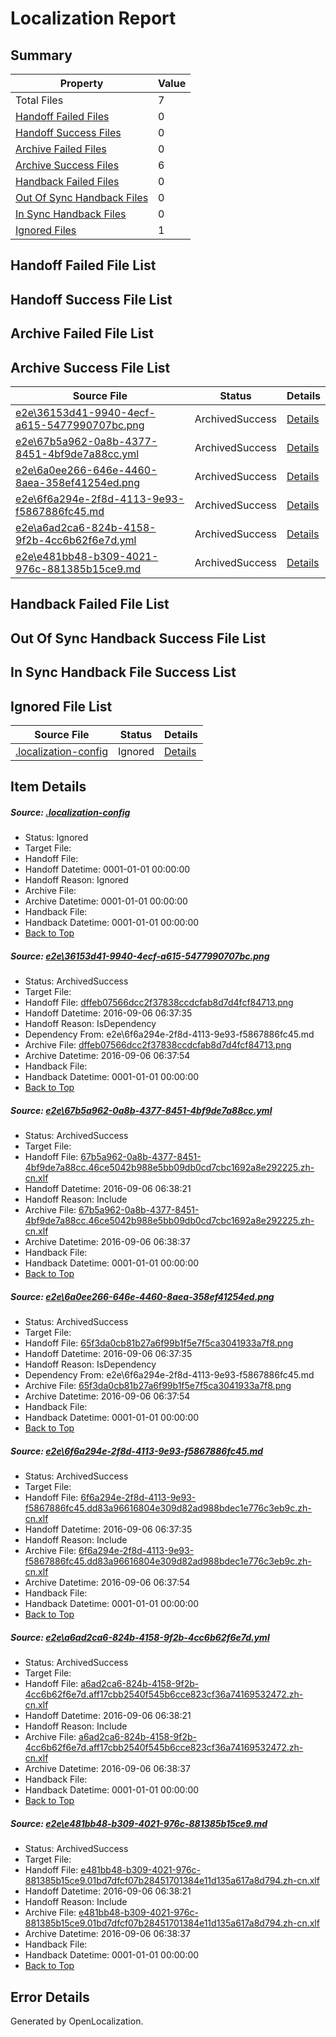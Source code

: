 # <a name='report-top'></a> Localization Report

## Summary
 Property | Value 
 -------- | ----- 
 Total Files | 7
[ Handoff Failed Files ](#handoff-failed-list)| 0
[ Handoff Success Files ](#handoff-success-list)| 0
[ Archive Failed Files ](#archive-failed-list)| 0
[ Archive Success Files ](#archive-success-list)| 6
[ Handback Failed Files ](#handback-failed-list)| 0
[ Out Of Sync Handback Files ](#outofsync-handback-success-list)| 0
[ In Sync Handback Files ](#insync-handback-success-list)| 0
[ Ignored Files ](#ignored-list)| 1

## <a name='handoff-failed-list'></a> Handoff Failed File List

## <a name='handoff-success-list'></a> Handoff Success File List

## <a name='archive-failed-list'></a> Archive Failed File List

## <a name='archive-success-list'></a> Archive Success File List
 Source File | Status | Details 
 ----------- | ------ | ------- 
 [e2e\36153d41-9940-4ecf-a615-5477990707bc.png](https://github.com/OpenLocalizationTestOrg/ol-test0/blob/c464d9dbf7f0029a0cae9fbd42abcd29dfe09e01/e2e/36153d41-9940-4ecf-a615-5477990707bc.png) | ArchivedSuccess | [Details](#dffeb07566dcc2f37838ccdcfab8d7d4fcf847131)
 [e2e\67b5a962-0a8b-4377-8451-4bf9de7a88cc.yml](https://github.com/OpenLocalizationTestOrg/ol-test0/blob/afdc8705691df620f5f816aa8d795da67eab3027/e2e/67b5a962-0a8b-4377-8451-4bf9de7a88cc.yml) | ArchivedSuccess | [Details](#b400af32cd884cd00994b323ccefd7458ac363a12)
 [e2e\6a0ee266-646e-4460-8aea-358ef41254ed.png](https://github.com/OpenLocalizationTestOrg/ol-test0/blob/c464d9dbf7f0029a0cae9fbd42abcd29dfe09e01/e2e/6a0ee266-646e-4460-8aea-358ef41254ed.png) | ArchivedSuccess | [Details](#65f3da0cb81b27a6f99b1f5e7f5ca3041933a7f83)
 [e2e\6f6a294e-2f8d-4113-9e93-f5867886fc45.md](https://github.com/OpenLocalizationTestOrg/ol-test0/blob/c464d9dbf7f0029a0cae9fbd42abcd29dfe09e01/e2e/6f6a294e-2f8d-4113-9e93-f5867886fc45.md) | ArchivedSuccess | [Details](#d3d50f1883ae954c5036c9d36786c700cafe96564)
 [e2e\a6ad2ca6-824b-4158-9f2b-4cc6b62f6e7d.yml](https://github.com/OpenLocalizationTestOrg/ol-test0/blob/afdc8705691df620f5f816aa8d795da67eab3027/e2e/a6ad2ca6-824b-4158-9f2b-4cc6b62f6e7d.yml) | ArchivedSuccess | [Details](#6d0dbf0667171e2bd0a3addc3cf332f48837b51c5)
 [e2e\e481bb48-b309-4021-976c-881385b15ce9.md](https://github.com/OpenLocalizationTestOrg/ol-test0/blob/afdc8705691df620f5f816aa8d795da67eab3027/e2e/e481bb48-b309-4021-976c-881385b15ce9.md) | ArchivedSuccess | [Details](#cb79a53172038f638fe5ea5808a4ca494d0788516)

## <a name='handback-failed-list'></a> Handback Failed File List

## <a name='outofsync-handback-success-list'></a> Out Of Sync Handback Success File List

## <a name='insync-handback-success-list'></a> In Sync Handback File Success List

## <a name='ignored-list'></a> Ignored File List
 Source File | Status | Details 
 ----------- | ------ | ------- 
 [.localization-config](https://github.com/OpenLocalizationTestOrg/ol-test0/blob/afdc8705691df620f5f816aa8d795da67eab3027/.localization-config) | Ignored | [Details](#3d4f252ac210baf56311d7e97dcc2db10974dbd20)

## Item Details
##### <a name='3d4f252ac210baf56311d7e97dcc2db10974dbd20'></a> Source: [.localization-config](https://github.com/OpenLocalizationTestOrg/ol-test0/blob/afdc8705691df620f5f816aa8d795da67eab3027/.localization-config)
* Status: Ignored
* Target File: 
* Handoff File: 
* Handoff Datetime: 0001-01-01 00:00:00
* Handoff Reason: Ignored
* Archive File: 
* Archive Datetime: 0001-01-01 00:00:00
* Handback File: 
* Handback Datetime: 0001-01-01 00:00:00
* [Back to Top](#report-top)

##### <a name='dffeb07566dcc2f37838ccdcfab8d7d4fcf847131'></a> Source: [e2e\36153d41-9940-4ecf-a615-5477990707bc.png](https://github.com/OpenLocalizationTestOrg/ol-test0/blob/c464d9dbf7f0029a0cae9fbd42abcd29dfe09e01/e2e/36153d41-9940-4ecf-a615-5477990707bc.png)
* Status: ArchivedSuccess
* Target File: 
* Handoff File: [dffeb07566dcc2f37838ccdcfab8d7d4fcf84713.png](https://github.com/OpenLocalizationTestOrg/ol-test0-handoff/blob/9db66ac436e87fae708ed86a0d325d028c254a28/ol-handoff/OpenLocalizationTestOrg/ol-test0-zhcn/ci/ht/dffeb07566dcc2f37838ccdcfab8d7d4fcf84713.png)
* Handoff Datetime: 2016-09-06 06:37:35
* Handoff Reason: IsDependency
* Dependency From: e2e\6f6a294e-2f8d-4113-9e93-f5867886fc45.md
* Archive File: [dffeb07566dcc2f37838ccdcfab8d7d4fcf84713.png](https://github.com/OpenLocalizationTestOrg/ol-test0-handoff/blob/9823ca5661cfa53f1a94af27160c32ab383b9082/ol-archive/OpenLocalizationTestOrg/ol-test0-zhcn/ci/ht/dffeb07566dcc2f37838ccdcfab8d7d4fcf84713.png)
* Archive Datetime: 2016-09-06 06:37:54
* Handback File: 
* Handback Datetime: 0001-01-01 00:00:00
* [Back to Top](#report-top)

##### <a name='b400af32cd884cd00994b323ccefd7458ac363a12'></a> Source: [e2e\67b5a962-0a8b-4377-8451-4bf9de7a88cc.yml](https://github.com/OpenLocalizationTestOrg/ol-test0/blob/afdc8705691df620f5f816aa8d795da67eab3027/e2e/67b5a962-0a8b-4377-8451-4bf9de7a88cc.yml)
* Status: ArchivedSuccess
* Target File: 
* Handoff File: [67b5a962-0a8b-4377-8451-4bf9de7a88cc.46ce5042b988e5bb09db0cd7cbc1692a8e292225.zh-cn.xlf](https://github.com/OpenLocalizationTestOrg/ol-test0-handoff/blob/235e8c6a051f5a1c8fac1ede1e9290a4cedb76b6/ol-handoff/OpenLocalizationTestOrg/ol-test0-zhcn/ci/ht/67b5a962-0a8b-4377-8451-4bf9de7a88cc.46ce5042b988e5bb09db0cd7cbc1692a8e292225.zh-cn.xlf)
* Handoff Datetime: 2016-09-06 06:38:21
* Handoff Reason: Include
* Archive File: [67b5a962-0a8b-4377-8451-4bf9de7a88cc.46ce5042b988e5bb09db0cd7cbc1692a8e292225.zh-cn.xlf](https://github.com/OpenLocalizationTestOrg/ol-test0-handoff/blob/eb15ad3a4b165b55c6fbb16b33d198014b5516fa/ol-archive/OpenLocalizationTestOrg/ol-test0-zhcn/ci/ht/67b5a962-0a8b-4377-8451-4bf9de7a88cc.46ce5042b988e5bb09db0cd7cbc1692a8e292225.zh-cn.xlf)
* Archive Datetime: 2016-09-06 06:38:37
* Handback File: 
* Handback Datetime: 0001-01-01 00:00:00
* [Back to Top](#report-top)

##### <a name='65f3da0cb81b27a6f99b1f5e7f5ca3041933a7f83'></a> Source: [e2e\6a0ee266-646e-4460-8aea-358ef41254ed.png](https://github.com/OpenLocalizationTestOrg/ol-test0/blob/c464d9dbf7f0029a0cae9fbd42abcd29dfe09e01/e2e/6a0ee266-646e-4460-8aea-358ef41254ed.png)
* Status: ArchivedSuccess
* Target File: 
* Handoff File: [65f3da0cb81b27a6f99b1f5e7f5ca3041933a7f8.png](https://github.com/OpenLocalizationTestOrg/ol-test0-handoff/blob/9db66ac436e87fae708ed86a0d325d028c254a28/ol-handoff/OpenLocalizationTestOrg/ol-test0-zhcn/ci/ht/65f3da0cb81b27a6f99b1f5e7f5ca3041933a7f8.png)
* Handoff Datetime: 2016-09-06 06:37:35
* Handoff Reason: IsDependency
* Dependency From: e2e\6f6a294e-2f8d-4113-9e93-f5867886fc45.md
* Archive File: [65f3da0cb81b27a6f99b1f5e7f5ca3041933a7f8.png](https://github.com/OpenLocalizationTestOrg/ol-test0-handoff/blob/9823ca5661cfa53f1a94af27160c32ab383b9082/ol-archive/OpenLocalizationTestOrg/ol-test0-zhcn/ci/ht/65f3da0cb81b27a6f99b1f5e7f5ca3041933a7f8.png)
* Archive Datetime: 2016-09-06 06:37:54
* Handback File: 
* Handback Datetime: 0001-01-01 00:00:00
* [Back to Top](#report-top)

##### <a name='d3d50f1883ae954c5036c9d36786c700cafe96564'></a> Source: [e2e\6f6a294e-2f8d-4113-9e93-f5867886fc45.md](https://github.com/OpenLocalizationTestOrg/ol-test0/blob/c464d9dbf7f0029a0cae9fbd42abcd29dfe09e01/e2e/6f6a294e-2f8d-4113-9e93-f5867886fc45.md)
* Status: ArchivedSuccess
* Target File: 
* Handoff File: [6f6a294e-2f8d-4113-9e93-f5867886fc45.dd83a96616804e309d82ad988bdec1e776c3eb9c.zh-cn.xlf](https://github.com/OpenLocalizationTestOrg/ol-test0-handoff/blob/9db66ac436e87fae708ed86a0d325d028c254a28/ol-handoff/OpenLocalizationTestOrg/ol-test0-zhcn/ci/ht/6f6a294e-2f8d-4113-9e93-f5867886fc45.dd83a96616804e309d82ad988bdec1e776c3eb9c.zh-cn.xlf)
* Handoff Datetime: 2016-09-06 06:37:35
* Handoff Reason: Include
* Archive File: [6f6a294e-2f8d-4113-9e93-f5867886fc45.dd83a96616804e309d82ad988bdec1e776c3eb9c.zh-cn.xlf](https://github.com/OpenLocalizationTestOrg/ol-test0-handoff/blob/9823ca5661cfa53f1a94af27160c32ab383b9082/ol-archive/OpenLocalizationTestOrg/ol-test0-zhcn/ci/ht/6f6a294e-2f8d-4113-9e93-f5867886fc45.dd83a96616804e309d82ad988bdec1e776c3eb9c.zh-cn.xlf)
* Archive Datetime: 2016-09-06 06:37:54
* Handback File: 
* Handback Datetime: 0001-01-01 00:00:00
* [Back to Top](#report-top)

##### <a name='6d0dbf0667171e2bd0a3addc3cf332f48837b51c5'></a> Source: [e2e\a6ad2ca6-824b-4158-9f2b-4cc6b62f6e7d.yml](https://github.com/OpenLocalizationTestOrg/ol-test0/blob/afdc8705691df620f5f816aa8d795da67eab3027/e2e/a6ad2ca6-824b-4158-9f2b-4cc6b62f6e7d.yml)
* Status: ArchivedSuccess
* Target File: 
* Handoff File: [a6ad2ca6-824b-4158-9f2b-4cc6b62f6e7d.aff17cbb2540f545b6cce823cf36a74169532472.zh-cn.xlf](https://github.com/OpenLocalizationTestOrg/ol-test0-handoff/blob/235e8c6a051f5a1c8fac1ede1e9290a4cedb76b6/ol-handoff/OpenLocalizationTestOrg/ol-test0-zhcn/ci/ht/a6ad2ca6-824b-4158-9f2b-4cc6b62f6e7d.aff17cbb2540f545b6cce823cf36a74169532472.zh-cn.xlf)
* Handoff Datetime: 2016-09-06 06:38:21
* Handoff Reason: Include
* Archive File: [a6ad2ca6-824b-4158-9f2b-4cc6b62f6e7d.aff17cbb2540f545b6cce823cf36a74169532472.zh-cn.xlf](https://github.com/OpenLocalizationTestOrg/ol-test0-handoff/blob/eb15ad3a4b165b55c6fbb16b33d198014b5516fa/ol-archive/OpenLocalizationTestOrg/ol-test0-zhcn/ci/ht/a6ad2ca6-824b-4158-9f2b-4cc6b62f6e7d.aff17cbb2540f545b6cce823cf36a74169532472.zh-cn.xlf)
* Archive Datetime: 2016-09-06 06:38:37
* Handback File: 
* Handback Datetime: 0001-01-01 00:00:00
* [Back to Top](#report-top)

##### <a name='cb79a53172038f638fe5ea5808a4ca494d0788516'></a> Source: [e2e\e481bb48-b309-4021-976c-881385b15ce9.md](https://github.com/OpenLocalizationTestOrg/ol-test0/blob/afdc8705691df620f5f816aa8d795da67eab3027/e2e/e481bb48-b309-4021-976c-881385b15ce9.md)
* Status: ArchivedSuccess
* Target File: 
* Handoff File: [e481bb48-b309-4021-976c-881385b15ce9.01bd7dfcf07b28451701384e11d135a617a8d794.zh-cn.xlf](https://github.com/OpenLocalizationTestOrg/ol-test0-handoff/blob/235e8c6a051f5a1c8fac1ede1e9290a4cedb76b6/ol-handoff/OpenLocalizationTestOrg/ol-test0-zhcn/ci/ht/e481bb48-b309-4021-976c-881385b15ce9.01bd7dfcf07b28451701384e11d135a617a8d794.zh-cn.xlf)
* Handoff Datetime: 2016-09-06 06:38:21
* Handoff Reason: Include
* Archive File: [e481bb48-b309-4021-976c-881385b15ce9.01bd7dfcf07b28451701384e11d135a617a8d794.zh-cn.xlf](https://github.com/OpenLocalizationTestOrg/ol-test0-handoff/blob/eb15ad3a4b165b55c6fbb16b33d198014b5516fa/ol-archive/OpenLocalizationTestOrg/ol-test0-zhcn/ci/ht/e481bb48-b309-4021-976c-881385b15ce9.01bd7dfcf07b28451701384e11d135a617a8d794.zh-cn.xlf)
* Archive Datetime: 2016-09-06 06:38:37
* Handback File: 
* Handback Datetime: 0001-01-01 00:00:00
* [Back to Top](#report-top)


## Error Details

Generated by OpenLocalization.
